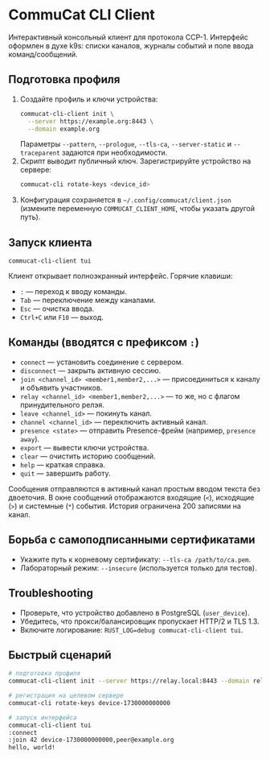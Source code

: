 # CommuCat CLI Client

Интерактивный консольный клиент для протокола CCP-1. Интерфейс оформлен в духе k9s: списки каналов, журналы событий и поле ввода команд/сообщений.

## Подготовка профиля
1. Создайте профиль и ключи устройства:
   ```bash
   commucat-cli-client init \
     --server https://example.org:8443 \
     --domain example.org
   ```
   Параметры `--pattern`, `--prologue`, `--tls-ca`, `--server-static` и `--traceparent` задаются при необходимости.
2. Скрипт выводит публичный ключ. Зарегистрируйте устройство на сервере:
   ```bash
   commucat-cli rotate-keys <device_id>
   ```
3. Конфигурация сохраняется в `~/.config/commucat/client.json` (измените переменную `COMMUCAT_CLIENT_HOME`, чтобы указать другой путь).

## Запуск клиента
```
commucat-cli-client tui
```
Клиент открывает полноэкранный интерфейс. Горячие клавиши:
- `:` — переход к вводу команды.
- `Tab` — переключение между каналами.
- `Esc` — очистка ввода.
- `Ctrl+C` или `F10` — выход.

## Команды (вводятся с префиксом `:`)
- `connect` — установить соединение с сервером.
- `disconnect` — закрыть активную сессию.
- `join <channel_id> <member1,member2,...>` — присоединиться к каналу и объявить участников.
- `relay <channel_id> <member1,member2,...>` — то же, но с флагом принудительного релэя.
- `leave <channel_id>` — покинуть канал.
- `channel <channel_id>` — переключить активный канал.
- `presence <state>` — отправить Presence-фрейм (например, `presence away`).
- `export` — вывести ключи устройства.
- `clear` — очистить историю сообщений.
- `help` — краткая справка.
- `quit` — завершить работу.

Сообщения отправляются в активный канал простым вводом текста без двоеточия. В окне сообщений отображаются входящие (`<`), исходящие (`>`) и системные (`*`) события. История ограничена 200 записями на канал.

## Борьба с самоподписанными сертификатами
- Укажите путь к корневому сертификату: `--tls-ca /path/to/ca.pem`.
- Лабораторный режим: `--insecure` (используется только для тестов).

## Troubleshooting
- Проверьте, что устройство добавлено в PostgreSQL (`user_device`).
- Убедитесь, что прокси/балансировщик пропускает HTTP/2 и TLS 1.3.
- Включите логирование: `RUST_LOG=debug commucat-cli-client tui`.

## Быстрый сценарий
```bash
# подготовка профиля
commucat-cli-client init --server https://relay.local:8443 --domain relay.local --insecure --force

# регистрация на целевом сервере
commucat-cli rotate-keys device-1730000000000

# запуск интерфейса
commucat-cli-client tui
:connect
:join 42 device-1730000000000,peer@example.org
hello, world!
```
